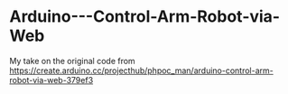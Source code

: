 # Arduino---Control-Arm-Robot-via-Web
My take on the original code from https://create.arduino.cc/projecthub/phpoc_man/arduino-control-arm-robot-via-web-379ef3
